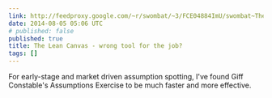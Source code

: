 ```yaml
---
link: http://feedproxy.google.com/~r/swombat/~3/FCE04884ImU/swombat~The-Lean-Canvas-wrong-tool-for-the-job
date: 2014-08-05 05:06 UTC
# published: false
published: true
title: The Lean Canvas - wrong tool for the job?
tags: []
---
```


For early-stage and market driven assumption spotting, I've found Giff Constable's Assumptions Exercise to be much faster and more effective.
